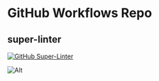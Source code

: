 # GitHub Workflows Repo

## super-linter

[![GitHub Super-Linter](https://github.com/thost96/workflows/workflows/Lint%20Code%20Base/badge.svg)](https://github.com/marketplace/actions/super-linter)

![Alt](https://repobeats.axiom.co/api/embed/e5ae0dadba2cb1e5c72f22ed034a3f21aa91b437.svg "Repobeats analytics image")
